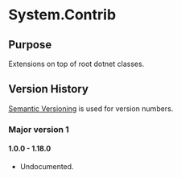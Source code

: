 ﻿# System.Contrib

## Purpose

Extensions on top of root dotnet classes.

## Version History

[Semantic Versioning](http://semver.org/) is used for version numbers.

### Major version 1

#### 1.0.0 - 1.18.0

* Undocumented.
